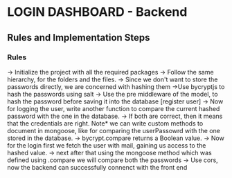 # LOGIN DASHBOARD - Backend

## Rules and Implementation Steps

### Rules


-> Initialize the project with all the required packages
-> Follow the same hierarchy, for the folders and the files.
-> Since we don't want to store the passwords directly, we are concerned with hashing them
->Use bycryptjs to hash the passwords using salt 
-> Use the pre middleware of the model, to hash the password before saving it into the database [register  user]
-> Now for logging the user, write another function to compare the current hashed password with the one in the database.
-> If both are correct, then it means that the credentials are right.
Note* we can write custom methods to document in mongoose, like for comparing the userPassowrd with the one stored in the database.
-> bycrypt.compare returns a Boolean value.
-> Now for the login first we fetch the user with mail, gaining us access to the hashed value.
-> next after that using the mongoose method which was defined using .compare we will compare both the passwords
-> Use cors, now the backend can successfully connenct with the front end
